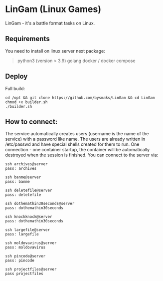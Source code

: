 # LinGam (Linux Games)

LinGam - it's a battle format tasks on Linux.


## Requirements

You need to install on linux server next package:
>python3 (version > 3.9)
>golang
>docker / docker compose

## Deploy

Full build:
```bash=
cd /opt && git clone https://github.com/bysmaks/LinGam && cd LinGam
chmod +x builder.sh 
./builder.sh
```

## How to connect:

The service automatically creates users (username is the name of the service) with a password like name.
The users are already written in /etc/passwd and have special shells created for them to run.
One connection - one container startup, the container will be automatically destroyed when the session is finished.
You can connect to the server via:

```bash=
ssh archives@server
pass: archives

ssh banme@server
pass: banme

ssh deletefile@server
pass: deletefile

ssh dothemathin30seconds@server
pass: dothemathin30seconds

ssh knockknock@server
pass: dothemathin30seconds

ssh largefile@server
pass: largefile

ssh moldovavirus@server
pass: moldovavirus

ssh pincode@server
pass: pincode

ssh projectfiles@server
pass projectfiles
```
